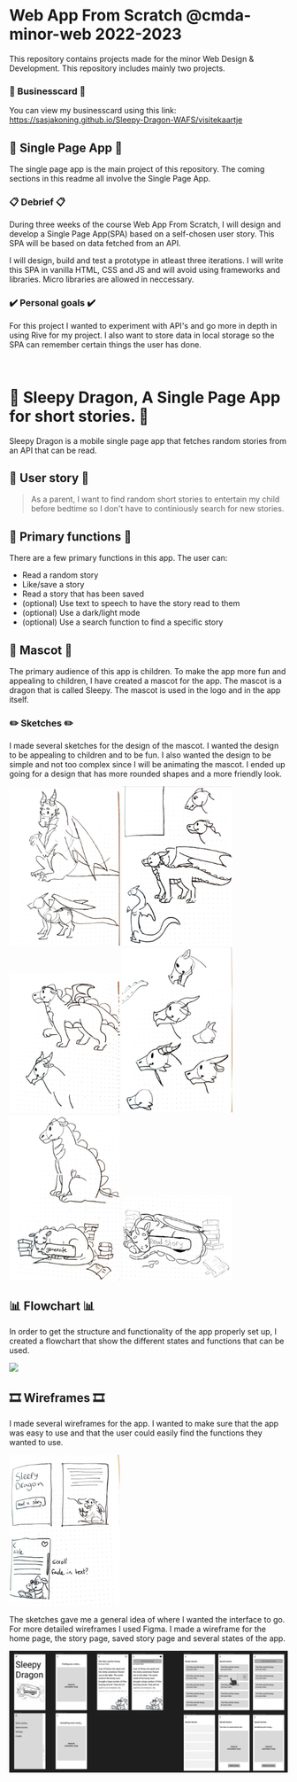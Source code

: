 # Web App From Scratch @cmda-minor-web 2022-2023

This repository contains projects made for the minor Web Design & Development. This repository includes mainly two projects.

### 🪪 Businesscard 🪪
You can view my businesscard using this link:
https://sasjakoning.github.io/Sleepy-Dragon-WAFS/visitekaartje

## 📱 Single Page App 📱
The single page app is the main project of this repository. The coming sections in this readme all involve the Single Page App.

### 📋 Debrief 📋

During three weeks of the course Web App From Scratch, I will design and develop a Single Page App(SPA) based on a self-chosen user story. This SPA will be based on data fetched from an API.

I will design, build and test a prototype in atleast three iterations. I will write this SPA in vanilla HTML, CSS and JS and will avoid using frameworks and libraries. Micro libraries are allowed in neccessary.

### ✔️ Personal goals ✔️

For this project I wanted to experiment with API's and go more in depth in using Rive for my project. I also want to store data in local storage so the SPA can remember certain things the user has done.

<br>

# 📖 Sleepy Dragon, A Single Page App for short stories. 📖

Sleepy Dragon is a mobile single page app that fetches random stories from an API that can be read.

## 👤 User story 👤

> As a parent, I want to find random short stories to entertain my child before bedtime so I don't have to continiously search for new stories.

## 🤔 Primary functions 🤔

There are a few primary functions in this app. The user can:

- Read a random story
- Like/save a story
- Read a story that has been saved
- (optional) Use text to speech to have the story read to them
- (optional) Use a dark/light mode
- (optional) Use a search function to find a specific story

## 🐉 Mascot 🐉

The primary audience of this app is children. To make the app more fun and appealing to children, I have created a mascot for the app. The mascot is a dragon that is called Sleepy. The mascot is used in the logo and in the app itself.

### ✏️ Sketches ✏️

I made several sketches for the design of the mascot. I wanted the design to be appealing to children and to be fun. I also wanted the design to be simple and not too complex since I will be animating the mascot. I ended up going for a design that has more rounded shapes and a more friendly look.

<img src="images-readme/sketches-1.jpg" width="200">
<img src="images-readme/sketches-2.jpg" width="200">
<img src="images-readme/sketches-3.jpg" width="200">
<img src="images-readme/sketches-4.jpg" width="200">
<img src="images-readme/sketches-5.jpg" width="200">
<img src="images-readme/sketches-6.jpg" width="200">

## 📊 Flowchart 📊

In order to get the structure and functionality of the app properly set up, I created a flowchart that show the different states and functions that can be used.

<img src="images-readme/flowchart.jpg">

## 🎞️ Wireframes 🎞️

I made several wireframes for the app. I wanted to make sure that the app was easy to use and that the user could easily find the functions they wanted to use.

<img src="images-readme/wireframes-1.jpg" width="200">

The sketches gave me a general idea of where I wanted the interface to go. For more detailed wireframes I used Figma. I made a wireframe for the home page, the story page, saved story page and several states of the app.

<img src="images-readme/wireframes-2.jpg">


<!-- Add a link to your live demo in Github Pages 🌐-->

<!-- ☝️ replace this description with a description of your own work -->

<!-- replace the code in the /docs folder with your own, so you can showcase your work with GitHub Pages 🌍 -->

<!-- Add a nice poster image here at the end of the week, showing off your shiny frontend 📸 -->

<!-- Maybe a table of contents here? 📚 -->

<!-- How about a section that describes how to install this project? 🤓 -->

<!-- ...but how does one use this project? What are its features 🤔 -->

<!-- What external data source is featured in your project and what are its properties 🌠 -->

<!-- Maybe a checklist of done stuff and stuff still on your wishlist? ✅ -->

<!-- How about a license here? 📜 (or is it a licence?) 🤷 -->
